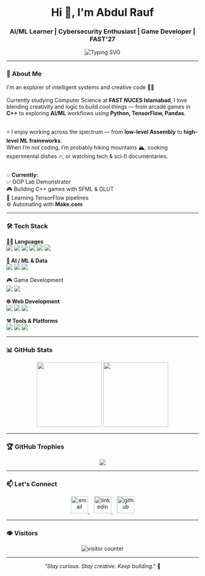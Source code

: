 <h1 align="center">Hi 👋, I'm Abdul Rauf</h1>
<h3 align="center">AI/ML Learner | Cybersecurity Enthusiast | Game Developer | FAST'27</h3>

<p align="center">
  <img src="https://readme-typing-svg.demolab.com?font=Fira+Code&duration=3000&pause=500&color=F58A07&center=true&width=850&lines=Exploring+Artificial+Intelligence+,+Machine+Learning+%26+Cybersecurity;Building+Python+%7C+C%2B%2B+%7C+Assembly+%7C+HTML+%7C+JS;Game+Developer+%7C+Web+Learner+%7C+Tech+Explorer;Games+with+C%2B%2B+%26+SFML;Always+Learning+Something+New" alt="Typing SVG" />
</p>

---

### 🧠 About Me

<p align="left">
I'm an explorer of intelligent systems and creative code 👨‍💻<br><br>
Currently studying Computer Science at <strong>FAST NUCES Islamabad</strong>, I love blending creativity and logic to build cool things — from arcade games in <strong>C++</strong> to exploring <strong>AI/ML</strong> workflows using <strong>Python, TensorFlow, Pandas</strong>.<br><br>

⚡ I enjoy working across the spectrum — from <strong>low-level Assembly</strong> to <strong>high-level ML frameworks</strong>.<br>
When I’m not coding, I’m probably hiking mountains 🏔️, cooking experimental dishes 🔥, or watching tech & sci-fi documentaries. <br><br>

💡 <strong>Currently:</strong><br>
✅ OOP Lab Demonstrator<br>
🎮 Building C++ games with SFML & GLUT<br>
🧪 Learning TensorFlow pipelines<br>
⚙️ Automating with <strong>Make.com</strong>
</p>

---

### 🛠️ Tech Stack

<p align="left"><strong>👨‍💻 Languages</strong><br>
<img src="https://img.shields.io/badge/C-00589C?style=flat&logo=c&logoColor=white"/>
<img src="https://img.shields.io/badge/C++-00599C?style=flat&logo=c%2B%2B&logoColor=white"/>
<img src="https://img.shields.io/badge/Java-ED8B00?style=flat&logo=java&logoColor=white"/>
<img src="https://img.shields.io/badge/Python-3670A0?style=flat&logo=python&logoColor=white"/>
<img src="https://img.shields.io/badge/R-276DC3?style=flat&logo=r&logoColor=white"/>
<img src="https://img.shields.io/badge/Assembly-525252?style=flat&logo=amd&logoColor=white"/>
</p>

<p align="left"><strong>🤖 AI / ML & Data</strong><br>
<img src="https://img.shields.io/badge/TensorFlow-FF6F00?style=flat&logo=tensorflow&logoColor=white"/>
<img src="https://img.shields.io/badge/NumPy-013243?style=flat&logo=numpy"/>
<img src="https://img.shields.io/badge/Pandas-150458?style=flat&logo=pandas"/>
</p>

<p align="left"><left>🎮 Game Development</strong><br>
<img src="https://img.shields.io/badge/SFML-2E8B57?style=flat&logo=sfml&logoColor=white"/>
<img src="https://img.shields.io/badge/GLUT-FF4500?style=flat&logo=opengl"/>
</p>

<p align="left"><strong>🌐 Web Development</strong><br>
<img src="https://img.shields.io/badge/HTML5-E34F26?style=flat&logo=html5&logoColor=white"/>
<img src="https://img.shields.io/badge/CSS3-1572B6?style=flat&logo=css3&logoColor=white"/>
<img src="https://img.shields.io/badge/JavaScript-F7DF1E?style=flat&logo=javascript&logoColor=black"/>
</p>

<p align="left"><strong>⚒️ Tools & Platforms</strong><br>
<img src="https://img.shields.io/badge/Git-F05032?style=flat&logo=git&logoColor=white"/>
<img src="https://img.shields.io/badge/Linux-000?style=flat&logo=linux"/>
<img src="https://img.shields.io/badge/Make.com-000?style=flat&logo=make"/>
</p>

---

### 📊 GitHub Stats

<p align="center">
  <img src="https://github-readme-stats.vercel.app/api?username=rauf17&show_icons=true&theme=radical" height="170px"/>
  <img src="https://github-readme-stats.vercel.app/api/top-langs/?username=rauf17&layout=compact&theme=radical" height="170px"/>
</p>

---

### 🏆 GitHub Trophies

<p align="center">
  <img src="https://github-profile-trophy.vercel.app/?username=rauf17&theme=radical&no-frame=true&margin-w=10"/>
</p>

---

### 📫 Let's Connect

<p align="center">
  <a href="mailto:connect2rauf17@gmail.com" target="_blank">
    <img src="https://img.icons8.com/color/48/gmail-new.png" width="45" alt="email"/>
  </a>
  &nbsp;&nbsp;
  <a href="https://linkedin.com/in/abdul-rauf-363b65352" target="_blank">
    <img src="https://img.icons8.com/color/48/linkedin.png" width="45" alt="linkedin"/>
  </a>
  &nbsp;&nbsp;
  <a href="https://github.com/rauf17" target="_blank">
    <img src="https://img.icons8.com/ios-glyphs/48/000000/github.png" width="45" alt="github"/>
  </a>
</p>

---

### 👁️ Visitors

<p align="center">
  <img src="https://komarev.com/ghpvc/?username=rauf17&label=Visitors&style=for-the-badge&color=blueviolet" alt="visitor counter"/>
</p>

---

<p align="center"><i>"Stay curious. Stay creative. Keep building."</i> 🚀</p>
